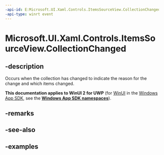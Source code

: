 ```yaml
---
-api-id: E:Microsoft.UI.Xaml.Controls.ItemsSourceView.CollectionChanged
-api-type: winrt event
---
```


# Microsoft.UI.Xaml.Controls.ItemsSourceView.CollectionChanged

<!--
// This member is not implemented in C#
-->

## -description

Occurs when the collection has changed to indicate the reason for the change and which items changed.

**This documentation applies to WinUI 2 for UWP** (for [WinUI](/windows/apps/winui/winui3/) in the [Windows App SDK](/windows/apps/windows-app-sdk/), see the **[Windows App SDK namespaces](/windows/windows-app-sdk/api/winrt/)**).

## -remarks

## -see-also

## -examples

